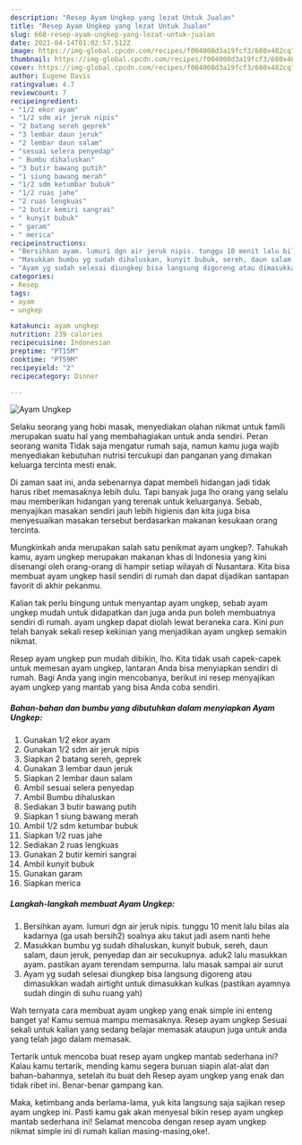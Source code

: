 ```yaml
---
description: "Resep Ayam Ungkep yang lezat Untuk Jualan"
title: "Resep Ayam Ungkep yang lezat Untuk Jualan"
slug: 668-resep-ayam-ungkep-yang-lezat-untuk-jualan
date: 2021-04-14T01:02:57.512Z
image: https://img-global.cpcdn.com/recipes/f004008d3a19fcf3/680x482cq70/ayam-ungkep-foto-resep-utama.jpg
thumbnail: https://img-global.cpcdn.com/recipes/f004008d3a19fcf3/680x482cq70/ayam-ungkep-foto-resep-utama.jpg
cover: https://img-global.cpcdn.com/recipes/f004008d3a19fcf3/680x482cq70/ayam-ungkep-foto-resep-utama.jpg
author: Eugene Davis
ratingvalue: 4.7
reviewcount: 7
recipeingredient:
- "1/2 ekor ayam"
- "1/2 sdm air jeruk nipis"
- "2 batang sereh geprek"
- "3 lembar daun jeruk"
- "2 lembar daun salam"
- "sesuai selera penyedap"
- " Bumbu dihaluskan"
- "3 butir bawang putih"
- "1 siung bawang merah"
- "1/2 sdm ketumbar bubuk"
- "1/2 ruas jahe"
- "2 ruas lengkuas"
- "2 butir kemiri sangrai"
- " kunyit bubuk"
- " garam"
- " merica"
recipeinstructions:
- "Bersihkan ayam. lumuri dgn air jeruk nipis. tunggu 10 menit lalu bilas ala kadarnya (ga usah bersih2) soalnya aku takut jadi asem nanti hehe"
- "Masukkan bumbu yg sudah dihaluskan, kunyit bubuk, sereh, daun salam, daun jeruk, penyedap dan air secukupnya. aduk2 lalu masukkan ayam. pastikan ayam terendam sempurna. lalu masak sampai air surut"
- "Ayam yg sudah selesai diungkep bisa langsung digoreng atau dimasukkan wadah airtight untuk dimasukkan kulkas (pastikan ayamnya sudah dingin di suhu ruang yah)"
categories:
- Resep
tags:
- ayam
- ungkep

katakunci: ayam ungkep 
nutrition: 239 calories
recipecuisine: Indonesian
preptime: "PT15M"
cooktime: "PT59M"
recipeyield: "2"
recipecategory: Dinner

---
```



![Ayam Ungkep](https://img-global.cpcdn.com/recipes/f004008d3a19fcf3/680x482cq70/ayam-ungkep-foto-resep-utama.jpg)

Selaku seorang yang hobi masak, menyediakan olahan nikmat untuk famili merupakan suatu hal yang membahagiakan untuk anda sendiri. Peran seorang  wanita Tidak saja mengatur rumah saja, namun kamu juga wajib menyediakan kebutuhan nutrisi tercukupi dan panganan yang dimakan keluarga tercinta mesti enak.

Di zaman  saat ini, anda sebenarnya dapat membeli hidangan jadi tidak harus ribet memasaknya lebih dulu. Tapi banyak juga lho orang yang selalu mau memberikan hidangan yang terenak untuk keluarganya. Sebab, menyajikan masakan sendiri jauh lebih higienis dan kita juga bisa menyesuaikan masakan tersebut berdasarkan makanan kesukaan orang tercinta. 



Mungkinkah anda merupakan salah satu penikmat ayam ungkep?. Tahukah kamu, ayam ungkep merupakan makanan khas di Indonesia yang kini disenangi oleh orang-orang di hampir setiap wilayah di Nusantara. Kita bisa membuat ayam ungkep hasil sendiri di rumah dan dapat dijadikan santapan favorit di akhir pekanmu.

Kalian tak perlu bingung untuk menyantap ayam ungkep, sebab ayam ungkep mudah untuk didapatkan dan juga anda pun boleh membuatnya sendiri di rumah. ayam ungkep dapat diolah lewat beraneka cara. Kini pun telah banyak sekali resep kekinian yang menjadikan ayam ungkep semakin nikmat.

Resep ayam ungkep pun mudah dibikin, lho. Kita tidak usah capek-capek untuk memesan ayam ungkep, lantaran Anda bisa menyiapkan sendiri di rumah. Bagi Anda yang ingin mencobanya, berikut ini resep menyajikan ayam ungkep yang mantab yang bisa Anda coba sendiri.

<!--inarticleads1-->

##### Bahan-bahan dan bumbu yang dibutuhkan dalam menyiapkan Ayam Ungkep:

1. Gunakan 1/2 ekor ayam
1. Gunakan 1/2 sdm air jeruk nipis
1. Siapkan 2 batang sereh, geprek
1. Gunakan 3 lembar daun jeruk
1. Siapkan 2 lembar daun salam
1. Ambil sesuai selera penyedap
1. Ambil  Bumbu dihaluskan
1. Sediakan 3 butir bawang putih
1. Siapkan 1 siung bawang merah
1. Ambil 1/2 sdm ketumbar bubuk
1. Siapkan 1/2 ruas jahe
1. Sediakan 2 ruas lengkuas
1. Gunakan 2 butir kemiri sangrai
1. Ambil  kunyit bubuk
1. Gunakan  garam
1. Siapkan  merica




<!--inarticleads2-->

##### Langkah-langkah membuat Ayam Ungkep:

1. Bersihkan ayam. lumuri dgn air jeruk nipis. tunggu 10 menit lalu bilas ala kadarnya (ga usah bersih2) soalnya aku takut jadi asem nanti hehe
1. Masukkan bumbu yg sudah dihaluskan, kunyit bubuk, sereh, daun salam, daun jeruk, penyedap dan air secukupnya. aduk2 lalu masukkan ayam. pastikan ayam terendam sempurna. lalu masak sampai air surut
1. Ayam yg sudah selesai diungkep bisa langsung digoreng atau dimasukkan wadah airtight untuk dimasukkan kulkas (pastikan ayamnya sudah dingin di suhu ruang yah)




Wah ternyata cara membuat ayam ungkep yang enak simple ini enteng banget ya! Kamu semua mampu memasaknya. Resep ayam ungkep Sesuai sekali untuk kalian yang sedang belajar memasak ataupun juga untuk anda yang telah jago dalam memasak.

Tertarik untuk mencoba buat resep ayam ungkep mantab sederhana ini? Kalau kamu tertarik, mending kamu segera buruan siapin alat-alat dan bahan-bahannya, setelah itu buat deh Resep ayam ungkep yang enak dan tidak ribet ini. Benar-benar gampang kan. 

Maka, ketimbang anda berlama-lama, yuk kita langsung saja sajikan resep ayam ungkep ini. Pasti kamu gak akan menyesal bikin resep ayam ungkep mantab sederhana ini! Selamat mencoba dengan resep ayam ungkep nikmat simple ini di rumah kalian masing-masing,oke!.

